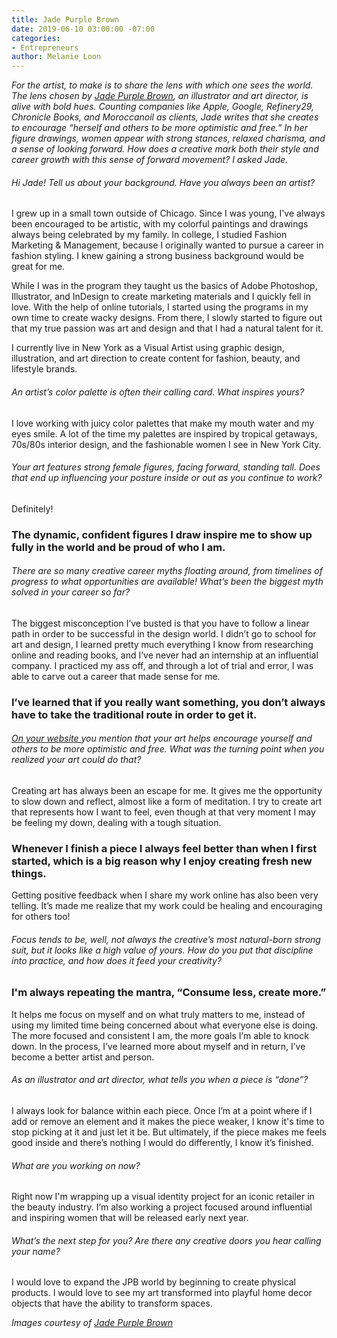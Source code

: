 ```yaml
---
title: Jade Purple Brown
date: 2019-06-10 03:00:00 -07:00
categories:
- Entrepreneurs
author: Melanie Loon
---
```


_For the artist, to make is to share the lens with which one sees the world. The lens chosen by [Jade Purple Brown](http://www.jadepurplebrown.com/), an illustrator and art director, is alive with bold hues. Counting companies like Apple, Google, Refinery29, Chronicle Books, and Moroccanoil as clients, Jade writes that she creates to encourage “herself and others to be more optimistic and free.” In her figure drawings, women appear with strong stances, relaxed charisma, and a sense of looking forward. How does a creative mark both their style and career growth with this sense of forward movement? I asked Jade._

###### Hi Jade! Tell us about your background. Have you always been an artist?
 
I grew up in a small town outside of Chicago. Since I was young, I've always been encouraged to be artistic, with my colorful paintings and drawings always being celebrated by my family. In college, I studied Fashion Marketing & Management, because I originally wanted to pursue a career in fashion styling. I knew gaining a strong business background would be great for me. 
 
While I was in the program they taught us the basics of Adobe Photoshop, Illustrator, and InDesign to create marketing materials and I quickly fell in love. With the help of online tutorials, I started using the programs in my own time to create wacky designs. From there, I slowly started to figure out that my true passion was art and design and that I had a natural talent for it.
 
I currently live in New York as a Visual Artist using graphic design, illustration, and art direction to create content for fashion, beauty, and lifestyle brands.
 
###### An artist’s color palette is often their calling card. What inspires yours?
 
I love working with juicy color palettes that make my mouth water and my eyes smile. A lot of the time my palettes are inspired by tropical getaways, 70s/80s interior design, and the fashionable women I see in New York City.
 
###### Your art features strong female figures, facing forward, standing tall. Does that end up influencing your posture inside or out as you continue to work?
 
Definitely! 

### The dynamic, confident figures I draw inspire me to show up fully in the world and be proud of who I am.
 
###### There are so many creative career myths floating around, from  timelines of progress to what opportunities are available! What’s been the biggest myth solved in your career so far?
 
The biggest misconception I’ve busted is that you have to follow a linear path in order to be successful in the design world. I didn’t go to school for art and design, I learned pretty much everything I know from researching online and reading books, and I’ve never had an internship at an influential company. I practiced my ass off, and through a lot of trial and error, I was able to carve out a career that made sense for me. 

### I’ve learned that if you really want something, you don’t always have to take the traditional route in order to get it. 
 
###### [On your website ](http://www.jadepurplebrown.com/)you mention that your art helps encourage yourself and others to be more optimistic and free. What was the turning point when you realized your art could do that?
 
Creating art has always been an escape for me. It gives me the opportunity to slow down and reflect, almost like a form of meditation. I try to create art that represents how I want to feel, even though at that very moment I may be feeling my down, dealing with a tough situation. 

### Whenever I finish a piece I always feel better than when I first started, which is a big reason why I enjoy creating fresh new things. 

Getting positive feedback when I share my work online has also been very telling. It’s made me realize that my work could be healing and encouraging for others too!
 
###### Focus tends to be, well, not always the creative’s most natural-born strong suit, but it looks like a high value of yours. How do you put that discipline into practice, and how does it feed your creativity?
 
### I'm always repeating the mantra, “Consume less, create more.” 

It helps me focus on myself and on what truly matters to me, instead of using my limited time being concerned about what everyone else is doing. The more focused and consistent I am, the more goals I’m able to knock down. In the process, I’ve learned more about myself and in return, I’ve become a better artist and person. 
 
###### As an illustrator and art director, what tells you when a piece is “done”?
 
I always look for balance within each piece. Once I’m at a point where if I add or remove an element and it makes the piece weaker, I know it's time to stop picking at it and just let it be. But ultimately, if the piece makes me feels good inside and there’s nothing I would do differently, I know it’s finished.
 
###### What are you working on now?
 
Right now I'm wrapping up a visual identity project for an iconic retailer in the beauty industry. I’m also working a project focused around influential and inspiring women that will be released early next year. 
 
###### What’s the next step for you? Are there any creative doors you hear calling your name?
 
I would love to expand the JPB world by beginning to create physical products. I would love to see my art transformed into playful home decor objects that have the ability to transform spaces. 

_Images courtesy of [Jade Purple Brown](http://www.jadepurplebrown.com/)_